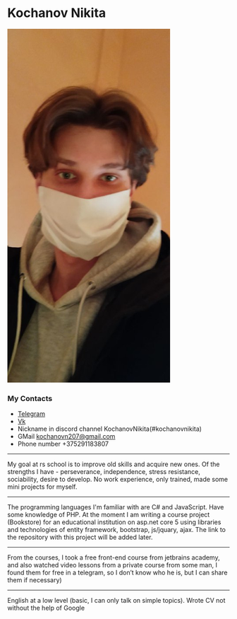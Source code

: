 # Kochanov Nikita #
![](photo_for_cv.jpg)
### My Contacts ###
- [Telegram](https://t.me/pieliedie3x)
- [Vk](https://vk.com/pieliedieee)
- Nickname in discord channel KochanovNikita(#kochanovnikita)
- GMail kochanovn207@gmail.com
- Phone number +375291183807
    
***
  
My goal at rs school is to improve old skills and acquire new ones. Of the strengths I have - perseverance, independence, stress resistance, sociability, 
desire to develop.   No work experience, only trained, made some mini projects for myself.
   
***

The programming languages I'm familiar with are C# and JavaScript. Have some knowledge of PHP. 
At the moment I am writing a course project (Bookstore) for an educational institution 
on asp.net core 5 using libraries and technologies of entity framework, bootstrap, js/jquary, ajax. 
The link to the repository with this project will be added later.
  
***
   
From the courses, I took a free front-end course from jetbrains academy,
and also watched video lessons from a private course from some man, 
I found them for free in a telegram, so I don’t know who he is, but I can share them if necessary)
    
***

English at a low level (basic, I can only talk on simple topics). Wrote CV not without the help of Google
